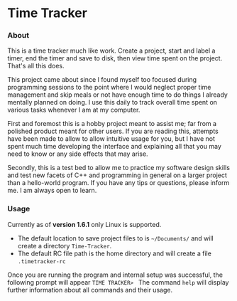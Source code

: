 # Time Tracker
### About
This is a time tracker much like work. Create a project, start and label a timer, end the timer and save to disk, then view time spent on the project. That's all this does.

This project came about since I found myself too focused during programming sessions to the point where I would neglect proper time management and skip meals or not have enough time to do things I already mentally planned on doing. I use this daily to track overall time spent on various tasks whenever I am at my computer.

First and foremost this is a hobby project meant to assist me; far from a polished product meant for other users. If you are reading this, attempts have been made to allow to allow intuitive usage for you, but I have not spent much time developing the interface and explaining all that you may need to know or any side effects that may arise.

Secondly, this is a test bed to allow me to practice my software design skills and test new facets of C++ and programming in general on a larger project than a hello-world program. If you have any tips or questions, please inform me. I am always open to learn. 

### Usage
Currently as of **version 1.6.1** only Linux is supported. 
- The default location to save project files to is `~/Documents/` and will create a directory `Time-Tracker`.
- The default RC file path is the home directory and will create a file `.timetracker-rc`

Once you are running the program and internal setup was successful, the following prompt will appear ```TIME TRACKER> ```
The command `help` will display further information about all commands and their usage.
